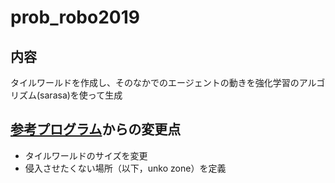 # prob_robo2019

## 内容
タイルワールドを作成し、そのなかでのエージェントの動きを強化学習のアルゴリズム(sarasa)を使って生成

## [参考プログラム](https://github.com/ryuichiueda/probrobo2017/blob/master/09.ipynb)からの変更点
* タイルワールドのサイズを変更
* 侵入させたくない場所（以下，unko zone）を定義
